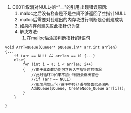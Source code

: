 1. C6011:取消对NULL指针"__"的引用	出现错误原因:
   1. malloc之后没有检查是不是空间不够返回了空指针NULL
   2. malloc后需要对创建出的内存块进行判断是否创建成功
   3. 如果内存创建失败此指针仍为空
   4. 解决方法:
      1. 在malloc后添加判断指针的if语句

```
void ArrToQueue(Queue** pQueue,int* arr,int arrlen)
{...
	if (arr == NULL && arrlen == 0)	{...}
	else{
		for (int i = 0; i < arrlen; i++)
		{	//由于此函数功能包含传入空指针时的情况
			//此时循环中如果不加if判断会爆出警告
			//if (arr == NULL)
			//但如果加上for循环中的if语句警告就会消失
			AddQueue(pQueue, CreateNode_Queue(arr[i]));
		}                                                     
	}

}
```


